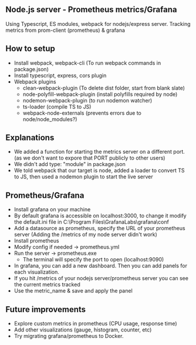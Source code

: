 ## Node.js server - Prometheus metrics/Grafana

Using Typescript, ES modules, webpack for nodejs/express server. Tracking metrics from prom-client (prometheus) & grafana

## How to setup

- Install webpack, webpack-cli (To run webpack commands in package.json)
- Install typescript, express, cors plugin
- Webpack plugins
  - clean-webpack-plugin (To delete dist folder, start from blank slate)
  - node-polyfill-webpack-plugin (install polyfills required by node)
  - nodemon-webpack-plugin (to run nodemon watcher)
  - ts-loader (compile TS to JS)
  - webpack-node-externals (prevents errors due to node/node_modules?)

## Explanations

- We added a function for starting the metrics server on a different port. (as we don't want to expore that PORT publicly to other users)
- We didn't add type: "module" in package.json
- We told webpack that our target is node, added a loader to convert TS to JS, then used a nodemon plugin to start the live server

## Prometheus/Grafana

- Install grafana on your machine
- By default grafana is accessible on localhost:3000, to change it modify the default.ini file in C:\Program Files\GrafanaLabs\grafana\conf
- Add a datasource as prometheus, specify the URL of your prometheus server (Adding the /metrics of my node server didn't work)
- Install prometheus
- Modify config if needed -> prometheus.yml
- Run the server -> prometheus.exe
  - The terminal will specify the port to open (localhost:9090)
- In grafana, you can add a new dashboard. Then you can add panels for each visualization.
- If you hit /metrics of your nodejs server/prometheus server you can see the current metrics tracked
- Use the metric_name & save and apply the panel


## Future improvements

- Explore custom metrics in prometheus (CPU usage, response time)
- Add other visualizations (gauge, histogram, counter, etc)
- Try migrating grafana/prometheus to Docker.